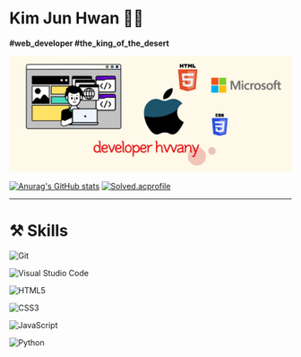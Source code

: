 # Kim Jun Hwan 🧑‍💻

**#web_developer #the_king_of_the_desert** 

![github_profile](README.assets/github_profile.jpg)



[![Anurag's GitHub stats](https://github-readme-stats.vercel.app/api?username=hvvany)](https://github.com/anuraghazra/github-readme-stats) [![Solved.acprofile](http://mazassumnida.wtf/api/v2/generate_badge?boj=kjunhwan98)](https://solved.ac/kjunhwan98)





---

# ⚒️ Skills

![Git](https://img.shields.io/badge/Git-F05032.svg?&style=for-the-badge&logo=Git&logoColor=white)

![Visual Studio Code](https://img.shields.io/badge/Visual%20Studio%20Code-007ACC.svg?&style=for-the-badge&logo=Visual%20Studio%20Code&logoColor=white)

![HTML5](https://img.shields.io/badge/HTML5-E34F26.svg?&style=for-the-badge&logo=HTML5&logoColor=white)

![CSS3](https://img.shields.io/badge/CSS3-1572B6.svg?&style=for-the-badge&logo=CSS3&logoColor=white)

![JavaScript](https://img.shields.io/badge/JavaScript-F7DF1E.svg?&style=for-the-badge&logo=JavaScript&logoColor=white)

![Python](https://img.shields.io/badge/Python-3776AB.svg?&style=for-the-badge&logo=Python&logoColor=white)









